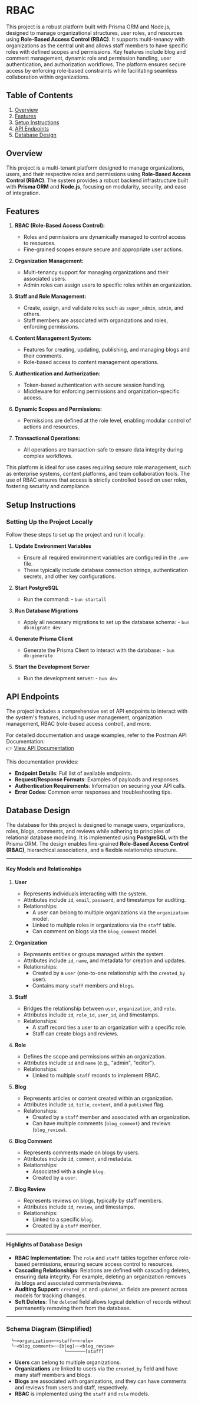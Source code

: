 # RBAC

This project is a robust platform built with Prisma ORM and Node.js, designed to manage organizational structures, user roles, and resources using **Role-Based Access Control (RBAC)**. It supports multi-tenancy with organizations as the central unit and allows staff members to have specific roles with defined scopes and permissions. Key features include blog and comment management, dynamic role and permission handling, user authentication, and authorization workflows. The platform ensures secure access by enforcing role-based constraints while facilitating seamless collaboration within organizations.

## **Table of Contents**

1.  [Overview](#overview)
2.  [Features](#features)
3.  [Setup Instructions](#setup-instructions)
4.  [API Endpoints](#api-endpoints)
5.  [Database Design](#database-design)

## Overview

This project is a multi-tenant platform designed to manage organizations, users, and their respective roles and permissions using **Role-Based Access Control (RBAC)**. The system provides a robust backend infrastructure built with **Prisma ORM** and **Node.js**, focusing on modularity, security, and ease of integration.

## Features

1.  **RBAC (Role-Based Access Control):**
    
    -   Roles and permissions are dynamically managed to control access to resources.
    -   Fine-grained scopes ensure secure and appropriate user actions.
2.  **Organization Management:**
    
    -   Multi-tenancy support for managing organizations and their associated users.
    -   Admin roles can assign users to specific roles within an organization.
3.  **Staff and Role Management:**
    
    -   Create, assign, and validate roles such as `super_admin`, `admin`, and others.
    -   Staff members are associated with organizations and roles, enforcing permissions.
4.  **Content Management System:**
    
    -   Features for creating, updating, publishing, and managing blogs and their comments.
    -   Role-based access to content management operations.
5.  **Authentication and Authorization:**
    
    -   Token-based authentication with secure session handling.
    -   Middleware for enforcing permissions and organization-specific access.
6.  **Dynamic Scopes and Permissions:**
    
    -   Permissions are defined at the role level, enabling modular control of actions and resources.
7.  **Transactional Operations:**
    
    -   All operations are transaction-safe to ensure data integrity during complex workflows.

This platform is ideal for use cases requiring secure role management, such as enterprise systems, content platforms, and team collaboration tools. The use of RBAC ensures that access is strictly controlled based on user roles, fostering security and compliance.



## Setup Instructions

### Setting Up the Project Locally

Follow these steps to set up the project and run it locally:

1.  **Update Environment Variables**
    
    -   Ensure all required environment variables are configured in the `.env` file.
    -   These typically include database connection strings, authentication secrets, and other key configurations.
2. **Start PostgreSQL**
	-   Run the command:
		    -   `bun startall`
3. **Run Database Migrations**
	-   Apply all necessary migrations to set up the database schema:
		    -   `bun db:migrate dev`
4. **Generate Prisma Client**
	-   Generate the Prisma Client to interact with the database:
		    -   `bun db:generate`
5. **Start the Development Server**
	-   Run the development server:
		    -   `bun dev`

## API Endpoints

The project includes a comprehensive set of API endpoints to interact with the system's features, including user management, organization management, RBAC (role-based access control), and more.

For detailed documentation and usage examples, refer to the Postman API Documentation:  
👉 [View API Documentation](https://documenter.getpostman.com/view/27359911/2sAYBXBWUG)

This documentation provides:

-   **Endpoint Details**: Full list of available endpoints.
-   **Request/Response Formats**: Examples of payloads and responses.
-   **Authentication Requirements**: Information on securing your API calls.
-   **Error Codes**: Common error responses and troubleshooting tips.


## Database Design

The database for this project is designed to manage users, organizations, roles, blogs, comments, and reviews while adhering to principles of relational database modeling. It is implemented using **PostgreSQL** with the Prisma ORM. The design enables fine-grained **Role-Based Access Control (RBAC)**, hierarchical associations, and a flexible relationship structure.

----------

#### **Key Models and Relationships**

1.  **User**
    
    -   Represents individuals interacting with the system.
    -   Attributes include `id`, `email`, `password`, and timestamps for auditing.
    -   Relationships:
        -   A user can belong to multiple organizations via the `organization` model.
        -   Linked to multiple roles in organizations via the `staff` table.
        -   Can comment on blogs via the `blog_comment` model.
2.  **Organization**
    
    -   Represents entities or groups managed within the system.
    -   Attributes include `id`, `name`, and metadata for creation and updates.
    -   Relationships:
        -   Created by a `user` (one-to-one relationship with the `created_by` user).
        -   Contains many `staff` members and `blogs`.
3.  **Staff**
    
    -   Bridges the relationship between `user`, `organization`, and `role`.
    -   Attributes include `id`, `role_id`, `user_id`, and timestamps.
    -   Relationships:
        -   A staff record ties a user to an organization with a specific role.
        -   Staff can create blogs and reviews.
4.  **Role**
    
    -   Defines the scope and permissions within an organization.
    -   Attributes include `id` and `name` (e.g., "admin", "editor").
    -   Relationships:
        -   Linked to multiple `staff` records to implement RBAC.
5.  **Blog**
    
    -   Represents articles or content created within an organization.
    -   Attributes include `id`, `title`, `content`, and a `published` flag.
    -   Relationships:
        -   Created by a `staff` member and associated with an organization.
        -   Can have multiple comments (`blog_comment`) and reviews (`blog_review`).
6.  **Blog Comment**
    
    -   Represents comments made on blogs by users.
    -   Attributes include `id`, `comment`, and metadata.
    -   Relationships:
        -   Associated with a single `blog`.
        -   Created by a `user`.
7.  **Blog Review**
    
    -   Represents reviews on blogs, typically by staff members.
    -   Attributes include `id`, `review`, and timestamps.
    -   Relationships:
        -   Linked to a specific `blog`.
        -   Created by a `staff` member.

----------

#### **Highlights of Database Design**

-   **RBAC Implementation**: The `role` and `staff` tables together enforce role-based permissions, ensuring secure access control to resources.
-   **Cascading Relationships**: Relations are defined with cascading deletes, ensuring data integrity. For example, deleting an organization removes its blogs and associated comments/reviews.
-   **Auditing Support**: `created_at` and `updated_at` fields are present across models for tracking changes.
-   **Soft Deletes**: The `deleted` field allows logical deletion of records without permanently removing them from the database.

----------

### Schema Diagram (Simplified)

```[user]
  └─<organization>─<staff>─<role>
  └─<blog_comment>──[blog]──<blog_review>
                      └───────[staff]
```
-   **Users** can belong to multiple organizations.
-   **Organizations** are linked to users via the `created_by` field and have many staff members and blogs.
-   **Blogs** are associated with organizations, and they can have comments and reviews from users and staff, respectively.
-   **RBAC** is implemented using the `staff` and `role` models.
